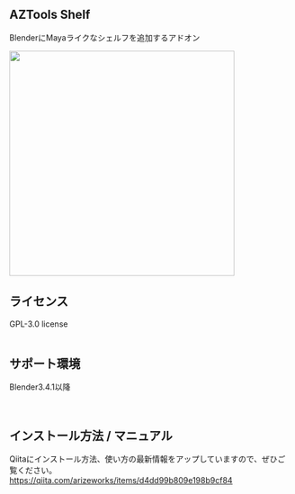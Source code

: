 ## AZTools Shelf

BlenderにMayaライクなシェルフを追加するアドオン<br>

<img width="400" src="https://qiita-image-store.s3.ap-northeast-1.amazonaws.com/0/704965/9e821976-15ed-5764-31b9-a2328c6d81c6.png">

<br>

## ライセンス

GPL-3.0 license<br>
<br>

## サポート環境

Blender3.4.1以降<br>

<br>

## インストール方法 / マニュアル
Qiitaにインストール方法、使い方の最新情報をアップしていますので、ぜひご覧ください。<br>
https://qiita.com/arizeworks/items/d4dd99b809e198b9cf84

